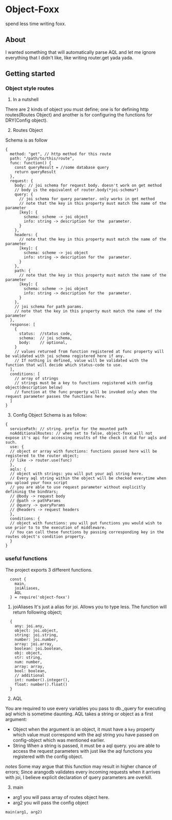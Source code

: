 # Object-Foxx
spend less time writing foxx.
## About
I wanted something that will automatically parse AQL and let me ignore everything that I didn't like, like writing router.get yada yada.

## Getting started
### Object style routes
1. In a nutshell

There are 2 kinds of object you must define; one is for defining http routes(Routes Object) and another is for configuring the functions for DRY(Config object).

2. Routes Object

Schema is as follow

```
{
  method: "get", // http method for this route
  path: "/path/to/this/route",
  func: function() {
    const queryResult = //some database query
    return queryResult
  },
  request: {
    body: // joi schema for request body. doesn't work on get method
    // body is the equivalent of router.body(*joi-schema*)
    query: {
      // joi schema for query parameter. only works in get method
      // note that the key in this property must match the name of the parameter
      [key]: {
        schema: scheme -> joi object
        info: string -> description for the  parameter.
      }
    },
    headers: {
      // note that the key in this property must match the name of the parameter
      [key]: {
        schema: scheme -> joi object
        info: string -> description for the  parameter.
      }
    },
    path: {
      // note that the key in this property must match the name of the parameter
      [key]: {
        schema: scheme -> joi object
        info: string -> description for the  parameter.
      }
    },
    // joi schema for path params.
    // note that the key in this property must match the name of the parameter
  },
  response: [
    {
      status:  //status code,
      schema:  // joi schema,
      body:    // optional,
    }
    // values returned from function registered at func property will be validated with joi schema registered here if any.
    // If nothing is defined, value will be validated with the function that will decide which status-code to use.
  ],
  conditions: [
    // array of strings
    // strings must be a key to functions registered with config object(description below)
    // function at the func property will be invoked only when the request parameter passes the functions here.
  ]
}
```

3. Config Object
Schema is as follow:

```
{
  servicePath: // string. prefix for the mounted path
  noAdditionalRoutes: // when set to false, object-foxx will not expose it's api for accessing results of the check it did for aqls and such.
  use: {
  // object or array with functions: functions passed here will be registered to the router object;
  // like -> router.use(func)
  },
  aqls: {
  // object with strings: you will put your aql string here.
  // Every aql string within the object will be checked everytime when you upload your foxx script
  // you are able to use request parameter without explicitly defininig the bindVars;
  // @body -> request body
  // @path -> pathParams
  // @query -> queryParams
  // @headers -> request headers
  },
  conditions: {
  // object with functions: you will put functions you would wish to use prior to to the execution of middleware.
  // You can call these functions by passing corresponding key in the routes object's condition property.
  }
}
```

### useful functions
The project exports 3 different functions.

```
  const {
    main,
    joiAliases,
    AQL
  } = require('object-foxx')
```

1. joiAliases
It's just a alias for joi. Allows you to type less.
The function will return following object;

```
  {
    any: joi.any,
    object: joi.object,
    string: joi.string,
    number: joi.number,
    array: joi.array,
    boolean: joi.boolean,
    obj: object,
    str: string,
    num: number,
    array: array,
    bool: boolean,
    // additional
    int: number().integer(),
    float: number().float()
  }
```

2. AQL

  You are required to use every variables you pass to db.\_query for executing aql which is sometime daunting.
  AQL takes a string or object as a first argument:
  - Object
  when the argument is an object, it must have a `key` property which value must correspond with the aql string you have passed on config-object which was mentioned earlier.
  - String
  When a string is passed, it must be a aql query.
  you are able to access the request parameters with just like the aql functions you registered with the config object.

_notes_
Some may argue that this function may result in higher chance of errors;
Since arangodb validates every incoming requests when it arrives with joi,
I believe explicit declaration of query parameters are overkill.

3. main

  - arg1
  you will pass array of routes object here.
  - arg2
  you will pass the config object

``main(arg1, arg2)``
